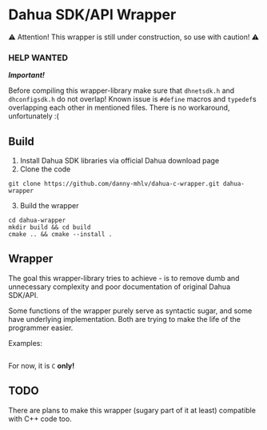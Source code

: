 # Dahua SDK/API Wrapper

⚠️ Attention! This wrapper is still under construction, so use with caution! ⚠️

### HELP WANTED

***Important!***

Before compiling this wrapper-library make sure
that `dhnetsdk.h` and `dhconfigsdk.h` do not overlap!
Known issue is `#define` macros and `typedef`s overlapping each other in mentioned files.
There is no workaround, unfortunately :(

## Build
1. Install Dahua SDK libraries via official Dahua download page
2. Clone the code
```shell
git clone https://github.com/danny-mhlv/dahua-c-wrapper.git dahua-wrapper
```
3. Build the wrapper
```shell
cd dahua-wrapper
mkdir build && cd build
cmake .. && cmake --install .
```

## Wrapper

The goal this wrapper-library tries to achieve - is to remove
dumb and unnecessary complexity and poor documentation of original Dahua SDK/API.

Some functions of the wrapper purely serve as syntactic sugar, and some have underlying
implementation. Both are trying to make the life of the programmer easier. 

Examples:

```C
```

For now, it is `C` **only!**

## TODO

There are plans to make this wrapper (sugary part of it at least)
compatible with C++ code too.

